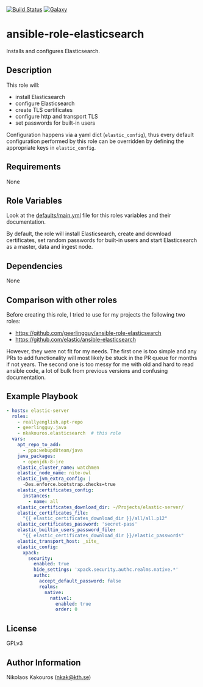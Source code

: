[![Build Status](https://travis-ci.com/nkakouros-original/ansible-role-elasticsearch.svg?branch=master)](https://travis-ci.com/nkakouros-original/ansible-role-elasticsearch)
[![Galaxy](https://img.shields.io/badge/galaxy-nkakouros.elasticsearch-blue.svg)](https://galaxy.ansible.com/nkakouros/elasticsearch/)

ansible-role-elasticsearch
=========

Installs and configures Elasticsearch.

Description
-----------

This role will:

- install Elasticsearch
- configure Elasticsearch
- create TLS certificates
- configure http and transport TLS
- set passwords for built-in users

Configuration happens via a yaml dict (`elastic_config`), thus every default
configuration performed by this role can be overridden by defining the
appropriate keys in `elastic_config`.

Requirements
------------

None

Role Variables
--------------

Look at the [defaults/main.yml](defaults/main.yml) file for this roles variables and their
documentation.

By default, the role will install Elasticsearch, create and download
certificates, set random passwords for built-in users and start Elasticsearch as
a master, data and ingest node.

Dependencies
------------

None

Comparison with other roles
---------------------------

Before creating this role, I tried to use for my projects the following two
roles:

- https://github.com/geerlingguy/ansible-role-elasticsearch
- https://github.com/elastic/ansible-elasticsearch

However, they were not fit for my needs. The first one is too simple and any PRs
to add functionality will most likely be stuck in the PR queue for months if not
years. The second one is too messy for me with old and hard to read ansible
code, a lot of bulk from previous versions and confusing documentation.

Example Playbook
----------------

```yaml
- hosts: elastic-server
  roles:
    - reallyenglish.apt-repo
    - geerlingguy.java
    - nkakouros.elasticsearch  # this role
  vars:
    apt_repo_to_add:
      - ppa:webupd8team/java
    java_packages:
      - openjdk-8-jre
    elastic_cluster_name: watchmen
    elastic_node_name: nite-owl
    elastic_jvm_extra_config: |
      -Des.enforce.bootstrap.checks=true
    elastic_certificates_config:
      instances:
        - name: all
    elastic_certificates_download_dir: ~/Projects/elastic-server/
    elastic_certificates_file:
      "{{ elastic_certificates_download_dir }}/all/all.p12"
    elastic_certificates_password: 'secret-pass'
    elastic_builtin_users_password_file:
      "{{ elastic_certificates_download_dir }}/elastic_passwords"
    elastic_transport_host: _site_
    elastic_config:
      xpack:
        security:
          enabled: true
          hide_settings: 'xpack.security.authc.realms.native.*'
          authc:
            accept_default_password: false
            realms:
              native:
                native1:
                  enabled: true
                  order: 0
```

License
-------

GPLv3

Author Information
------------------

Nikolaos Kakouros (nkak@kth.se)
